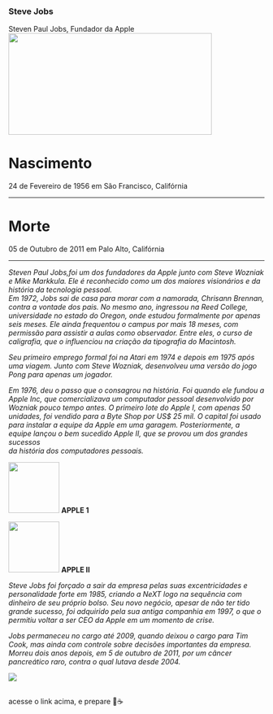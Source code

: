 ###  Steve Jobs
Steven Paul Jobs, Fundador da Apple 
<img src="https://media0.giphy.com/media/CTkWFZ1IDvsfS/giphy.gif?cid=ecf05e47n9dj8c6eewdj6i4qzvkx635tde0gbrcoy156i7dl&rid=giphy.gif&ct=g" height="200" width=" 400" align="center"/> <br>



#  Nascimento
  24 de Fevereiro de 1956 em São Francisco, Califórnia <br><hr>
#   Morte
  05 de Outubro de 2011 em Palo Alto, Califórnia<br>
<hr>
<p>
  <p>
    <p>
      




<div>
  
 <i> Steven Paul Jobs,foi um dos fundadores da Apple junto com Steve Wozniak e Mike Markkula.
Ele é reconhecido como um dos maiores visionários e da história da tecnologia pessoal.<br>
Em 1972, Jobs sai de casa para morar com a namorada, Chrisann Brennan, contra a vontade dos pais.
No mesmo ano, ingressou na Reed College, universidade no estado do Oregon, onde estudou formalmente por apenas seis meses.
Ele ainda frequentou o campus por mais 18 meses, com permissão para assistir a aulas como observador.
Entre eles, o curso de caligrafia, que o influenciou na criação da tipografia do Macintosh.<p>

Seu primeiro emprego formal foi na Atari em 1974 e depois em 1975 após uma viagem. 
Junto com Steve Wozniak, desenvolveu uma versão do jogo Pong para apenas um jogador.<p>
   
   
Em 1976, deu o passo que o consagrou na história. Foi quando ele fundou a Apple Inc, que comercializava um computador pessoal desenvolvido por Wozniak pouco tempo antes.
O primeiro lote do Apple I, com apenas 50 unidades, foi vendido para a Byte Shop por US$ 25 mil.
O capital foi usado para instalar a equipe da Apple em uma garagem.
 Posteriormente, a equipe lançou o bem sucedido Apple II, que se provou um dos grandes sucessos<br> da história dos computadores pessoais.</i>
  
  
  
<div>
<img src="https://macmagazine.com.br/wp-content/uploads/2022/05/31-apple-i-woz-800x601.jpg" height="100" width=" 100">
 <b> APPLE 1</b> <p>

<img src="https://img-9gag-fun.9cache.com/photo/a8EYN5Z_700bwp.webp" height="100" width=" 100">
<b> APPLE II </b> <p>
</div>
 
    
    
  <i> Steve Jobs foi forçado a sair da empresa pelas suas excentricidades e personalidade forte em 1985, criando a NeXT logo na sequência com dinheiro de seu próprio bolso.
Seu novo negócio, apesar de não ter tido grande sucesso, foi adquirido pela sua antiga companhia em 1997,
o que o permitiu voltar a ser CEO da Apple em um momento de crise.<p> 
Jobs permaneceu no cargo até 2009, quando deixou o cargo para Tim Cook, mas ainda com controle sobre decisões importantes da empresa.<br> Morreu dois anos depois, em 5 de outubro de 2011, por um câncer pancreático raro, contra o qual lutava desde 2004.

</i>
    


<a href="[https://](https://www.youtube.com/watch?v=nx2u8iUpzPo&ab_channel=IdentidadeDigital)" target="_blank"><img src="https://img.shields.io/badge/YouTube-FF0000?style=for-the-badge&logo=youtube&logoColor=white" target="_blank"></a>



##

  acesse o link acima, e prepare  🍿☕

  
   
  
  
  
  
  
